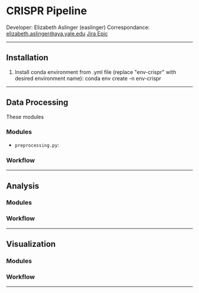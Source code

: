 # CRISPR Pipeline

Developer: Elizabeth Aslinger (easlinger)
Correspondance: elizabeth.aslinger@aya.yale.edu
[Jira Epic](https://mssm-ipm.atlassian.net/browse/CHOLAB-676)

---

## Installation

1. Install conda environment from .yml file (replace "env-crispr" with desired environment name):
    conda env create -n env-crispr

---

## Data Processing

These modules 

### Modules

- `preprocessing.py`: 

### Workflow

---

## Analysis

### Modules

### Workflow

---

## Visualization

### Modules

### Workflow

---
